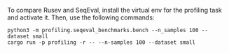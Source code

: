 
To compare Rusev and SeqEval, install the virtual env for the profiling task
and activate it. Then, use the following commands:
```
python3 -m profiling.seqeval_benchmarks.bench --n_samples 100 --dataset small
cargo run -p profiling -r -- --n-samples 100 --dataset small
```
